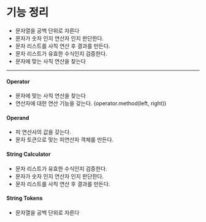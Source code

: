 # 기능 정리

* 문자열을 공백 단위로 자른다
* 문자가 숫자 인지 연산자 인지 판단한다.
* 문자 리스트를 사칙 연산 후 결과를 만든다.
* 문자 리스트가 유효한 수식인지 검증한다.
* 문자에 맞는 사칙 연산을 찾는다



---



#### Operator

* 문자에 맞는 사칙 연산을 찾는다
* 연산자에 대한 연산 기능을 갖는다. (operator.method(left, right))



#### Operand

* 피 연산사의 값을 갖는다.
* 문자 토큰으로 맞는 피연산자 객체를 만든다.



#### String Calculator

* 문자 리스트가 유효한 수식인지 검증한다.
* 문자가 숫자 인지 연산자 인지 판단한다.
* 문자 리스트를 사칙 연산 후 결과를 만든다.




#### String Tokens

* 문자열을 공백 단위로 자른다